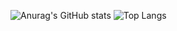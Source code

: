 ![Anurag's GitHub stats](https://github-readme-stats.vercel.app/api?username=jeonghoonchoi74&show_icons=true&theme=cobalt) ![Top Langs](https://github-readme-stats.vercel.app/api/top-langs/?username=jeonghoonchoi74&layout=compact)


